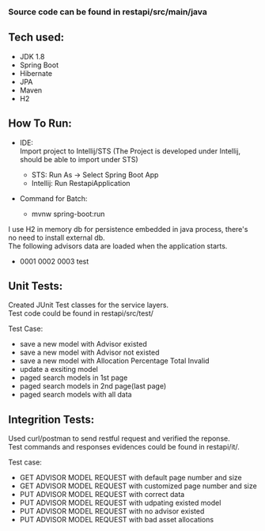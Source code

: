 ### Source code can be found in restapi/src/main/java

## Tech used:
* JDK 1.8
* Spring Boot
* Hibernate
* JPA
* Maven
* H2

## How To Run:
* IDE:<br/>
  Import project to Intellij/STS (The Project is developed under Intellij, should be able to import under STS)<br/>
   * STS: Run As -> Select Spring Boot App<br/>
   * Intellij: Run RestapiApplication 
  
* Command for Batch: <br/>
   * mvnw spring-boot:run
  
I use H2 in memory db for persistence embedded in java process, there's no need to install external db.<br/>
The following advisors data are loaded when the application starts. <br/>
   * 0001 0002 0003 test 


## Unit Tests:
Created JUnit Test classes for the service layers.<br/>
Test code could be found in restapi/src/test/

Test Case:
* save a new model with Advisor existed
* save a new model with Advisor not existed
* save a new model with Allocation Percentage Total Invalid
* update a exsiting model
* paged search models in 1st page
* paged search models in 2nd page(last page)
* paged search models with all data


## Integrition Tests:
Used curl/postman to send restful request and verified the reponse.<br/>
Test commands and responses evidences could be found in restapi/it/.<br/>

Test case:
* GET ADVISOR MODEL REQUEST with default page number and size
* GET ADVISOR MODEL REQUEST with customized page number and size
* PUT ADVISOR MODEL REQUEST with correct data
* PUT ADVISOR MODEL REQUEST with udpating existed model
* PUT ADVISOR MODEL REQUEST with no advisor existed
* PUT ADVISOR MODEL REQUEST with bad asset allocations

```
